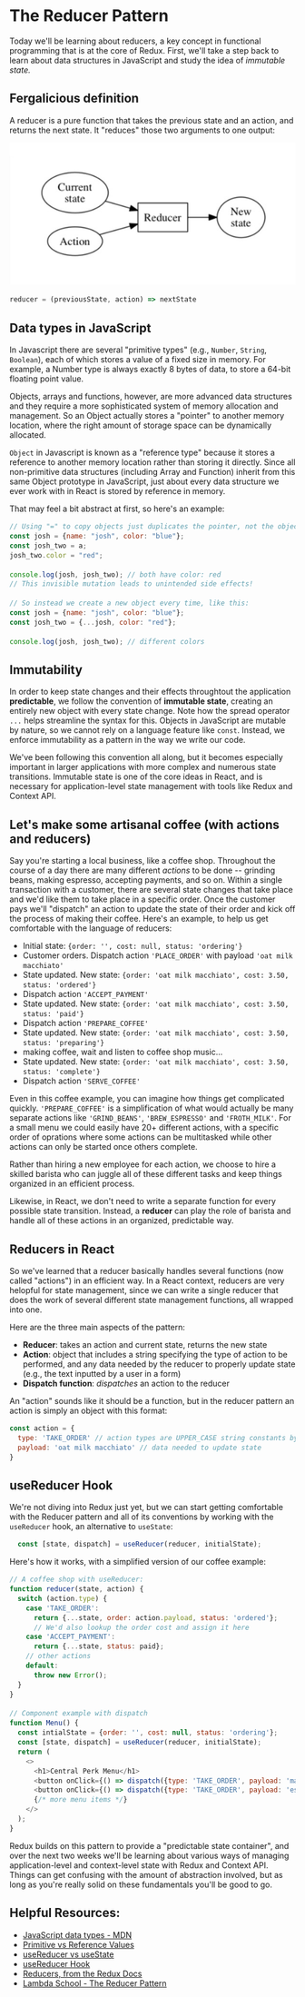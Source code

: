 # The Reducer Pattern

Today we'll be learning about reducers, a key concept in functional programming that is at the core of Redux. First, we'll take a step back to learn about data structures in JavaScript and study the idea of *immutable state.*

## Fergalicious definition
A reducer is a pure function that takes the previous state and an action, and returns the next state. It "reduces" those two arguments to one output:

![Reducer diagram](images/reducer.jpg)

```javascript
reducer = (previousState, action) => nextState
```

## Data types in JavaScript
In Javascript there are several "primitive types" (e.g., `Number`, `String`, `Boolean`), each of which stores a value of a fixed size in memory. For example, a Number type is always exactly 8 bytes of data, to store a 64-bit floating point value.

Objects, arrays and functions, however, are more advanced data structures and they require a more sophisticated system of memory allocation and management. So an Object actually stores a "pointer" to another memory location, where the right amount of storage space can be dynamically allocated.

`Object` in Javascript is known as a "reference type" because it stores a reference to another memory location rather than storing it directly. Since all non-primitive data structures (including Array and Function) inherit from this same Object prototype in JavaScript, just about every data structure we ever work with in React is stored by reference in memory.

That may feel a bit abstract at first, so here's an example:

```javascript
// Using "=" to copy objects just duplicates the pointer, not the object itself
const josh = {name: "josh", color: "blue"};
const josh_two = a;
josh_two.color = "red";

console.log(josh, josh_two); // both have color: red
// This invisible mutation leads to unintended side effects! 

// So instead we create a new object every time, like this:
const josh = {name: "josh", color: "blue"};
const josh_two = {...josh, color: "red"};

console.log(josh, josh_two); // different colors
```

## Immutability 
In order to keep state changes and their effects throughtout the application **predictable**, we follow the convention of **immutable state**, creating an entirely new object with every state change. Note how the spread operator `...` helps streamline the syntax for this. Objects in JavaScript are mutable by nature, so we cannot rely on a language feature like `const`. Instead, we enforce immutability as a pattern in the way we write our code. 

We've been following this convention all along, but it becomes especially important in larger applications with more complex and numerous state transitions. Immutable state is one of the core ideas in React, and is necessary for application-level state management with tools like Redux and Context API. 

## Let's make some artisanal coffee (with actions and reducers)
Say you're starting a local business, like a coffee shop. Throughout the course of a day there are many different *actions* to be done -- grinding beans, making espresso, accepting payments, and so on. Within a single transaction with a customer, there are several state changes that take place and we'd like them to take place in a specific order. Once the customer pays we'll "dispatch" an action to update the state of their order and kick off the process of making their coffee. Here's an example, to help us get comfortable with the language of reducers:

* Initial state: `{order: '', cost: null, status: 'ordering'}`
* Customer orders. Dispatch action `'PLACE_ORDER'` with payload `'oat milk macchiato'`
* State updated. New state: `{order: 'oat milk macchiato', cost: 3.50, status: 'ordered'}`
* Dispatch action `'ACCEPT_PAYMENT'`
* State updated. New state: `{order: 'oat milk macchiato', cost: 3.50, status: 'paid'}`
* Dispatch action `'PREPARE_COFFEE'`
* State updated. New state: `{order: 'oat milk macchiato', cost: 3.50, status: 'preparing'}`
* making coffee, wait and listen to coffee shop music...
* State updated. New state: `{order: 'oat milk macchiato', cost: 3.50, status: 'complete'}`
* Dispatch action `'SERVE_COFFEE'`

Even in this coffee example, you can imagine how things get complicated quickly. `'PREPARE_COFFEE'` is a simplification of what would actually be many separate actions like `'GRIND_BEANS'`, `'BREW_ESPRESSO'` and `'FROTH_MILK'`. For a small menu we could easily have 20+ different actions, with a specific order of oprations where some actions can be multitasked while other actions can only be started once others complete. 

Rather than hiring a new employee for each action, we choose to hire a skilled barista who can juggle all of these different tasks and keep things organized in an efficient process.

Likewise, in React, we don't need to write a separate function for every possible state transition. Instead, a **reducer** can play the role of barista and handle all of these actions in an organized, predictable way. 

## Reducers in React
So we've learned that a reducer basically handles several functions (now called "actions") in an efficient way. In a React context, reducers are very helopful for state management, since we can write a single reducer that does the work of several different state management functions, all wrapped into one. 

Here are the three main aspects of the pattern:
* **Reducer**: takes an action and current state, returns the new state
* **Action**: object that includes a string specifying the type of action to be performed, and any data needed by the reducer to properly update state (e.g., the text inputted by a user in a form)
* **Dispatch function**: *dispatches* an action to the reducer

An "action" sounds like it should be a function, but in the reducer pattern an action is simply an object with this format:
```javascript
const action = {
  type: 'TAKE_ORDER' // action types are UPPER_CASE string constants by convention
  payload: 'oat milk macchiato' // data needed to update state
}
```

## useReducer Hook
We're not diving into Redux just yet, but we can start getting comfortable with the Reducer pattern and all of its conventions by working with the `useReducer` hook, an alternative to `useState`:

```javascript
  const [state, dispatch] = useReducer(reducer, initialState);
```

Here's how it works, with a simplified version of our coffee example:

```javascript
// A coffee shop with useReducer:
function reducer(state, action) {
  switch (action.type) {
    case 'TAKE_ORDER':
      return {...state, order: action.payload, status: 'ordered'}; 
      // We'd also lookup the order cost and assign it here
    case 'ACCEPT_PAYMENT':
      return {...state, status: paid};
    // other actions
    default:
      throw new Error();
  }
}

// Component example with dispatch
function Menu() {
  const intialState = {order: '', cost: null, status: 'ordering'};
  const [state, dispatch] = useReducer(reducer, initialState);
  return (
    <>
      <h1>Central Perk Menu</h1>
      <button onClick={() => dispatch({type: 'TAKE_ORDER', payload: 'macchiato'})}>Macchiato</button>
      <button onClick={() => dispatch({type: 'TAKE_ORDER', payload: 'espresso'})}>Espresso</button>
      {/* more menu items */}
    </>
  );
}
```

Redux builds on this pattern to provide a "predictable state container", and over the next two weeks we'll be learning about various ways of managing application-level and context-level state with Redux and Context API. Things can get confusing with the amount of abstraction involved, but as long as you're really solid on these fundamentals you'll be good to go.

## Helpful Resources:
* [JavaScript data types - MDN](https://developer.mozilla.org/en-US/docs/Web/JavaScript/Data_structures)
* [Primitive vs Reference Values](https://www.javascripttutorial.net/javascript-primitive-vs-reference-values/)
* [useReducer vs useState](https://www.robinwieruch.de/react-usereducer-vs-usestate)
* [useReducer Hook](https://reactjs.org/docs/hooks-reference.html#usereducer)
* [Reducers, from the Redux Docs](https://redux.js.org/basics/reducers)
* [Lambda School - The Reducer Pattern](https://www.notion.so/The-Reducer-Pattern-a779a5bb46e14882b5ae7d130185931b)
